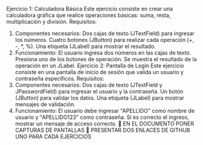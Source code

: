 Ejercicio 1: Calculadora Básica
Este ejercicio consiste en crear una calculadora gráfica que realice operaciones básicas: suma, resta, multiplicación y división.
Requisitos:
1.	Componentes necesarios:
Dos cajas de texto (JTextField) para ingresar los números.
Cuatro botones (JButton) para realizar cada operación (+, -, *, %).
Una etiqueta (JLabel) para mostrar el resultado.
2.	Funcionamiento:
El usuario ingresa dos números en las cajas de texto.
Presiona uno de los botones de operación.
Se muestra el resultado de la operación en un JLabel.
Ejercicio 2: Pantalla de Login
Este ejercicio consiste en una pantalla de inicio de sesión que valida un usuario y contraseña específicos.
Requisitos:
1.	Componentes necesarios:
Dos cajas de texto (JTextField y JPasswordField) para ingresar el usuario y la contraseña.
Un botón (JButton) para validar los datos.
Una etiqueta (JLabel) para mostrar mensajes de validación.
2.	Funcionamiento:
El usuario debe ingresar "APELLIDO" como nombre de usuario y "APELLIDO123" como contraseña.  Si es correcto el ingreso, mostrar  un mensaje de acceso correcto.
	EN EL DOCUMENTO PONER CAPTURAS DE PANTALLAS
	PRESENTAR DOS ENLACES DE GITHUB UNO PARA CADA EJERCICIOS
